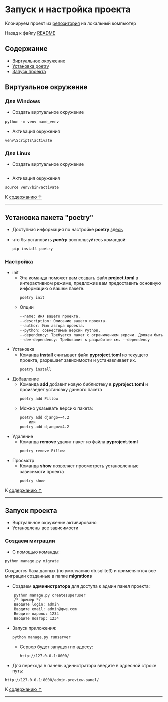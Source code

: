 # Запуск и настройка проекта

Клонируем проект из [репозитория](https://github.com/vikneo/Algorithm-for-AVR-systems.git) на локальный компьютер

Назад к файлу [README](README.md)

## Содержание

* [Виртуальное окружение](#виртуальное-окружение)
* [Установка poetry](#установка-пакета-poetry)
* [Запуск проекта](#запуск-проекта)

## Виртуальное окружение

### Для Windows

* Создать виртуальное окружение
```html
python -m venv name_venv
```
* Активация окружения
```html
venv\Scripts\activate
```

### Для Linux

* Создать виртуальное окружение
```html

```
* Активация окружения
```html
source venv/bin/activate
```

К [содержанию ↑](#содержание)

<hr>

## Установка пакета "poetry"

* Доступная информация по настройке **poetry** [здесь](https://python-poetry.org/docs/cli/)

* что бы установить  ***poetry***  воспользуйтесь командой:
    ```html
    pip install poetry
    ```

### Настройка

* init
    * Эта команда поможет вам создать файл **project.toml** в интерактивном режиме, предложив вам предоставить основную информацию о вашем пакете.
        ```html
        poetry init
        ```
    * Опции
        ```html
        --name: Имя вашего проекта.
        --description: Описание вашего проекта.
        --author: Имя автора проекта.
        --python: совместимые версии Python.
        --dependency: Требуется пакет с ограничением версии. Должен быть в формате foo:1.0.0
        --dev-dependency: Требования к разработке см. --dependency
        ```
* Установка
    * Команда **install** считывает файл **pyproject.toml** из текущего проекта, разрешает зависимости и устанавливает их.
        ```html
        poetry install
        ```
* Добавление
    * Команда **add** добавит новую библиотеку в **pyproject.toml** 
    и произведет установку данного пакета
        ```html
        poetry add Pillow
        ```
    * Можно указывать версию пакета:
        ```html
        poetry add django==4.2
            или
        poetry add django>=4.2
        ```
* Удаление
    * Команда **remove** удалит пакет из файла **pyproject.toml**
        ```html
        poetry remove Pillow
        ```
* Просмотр
    * Команда **show** позволяет просмотреть установленные зависимоти проекта
        ```html
        poetry show
        ```
К [содержанию ↑](#содержание)

<hr>

## Запуск проекта

* Виртуальное окружение активировано
* Установлены все зависимости

### Создаем миграции

* С помощью команды:

```html
python manage.py migrate
```

Создастся база данных (по умолчанию db.sqlite3) и применяются все миграции созданные в папке **migrations**

* Создаем **администратора** для доступа к админ панел проекта:

```html
    python manage.py createsuperuser
    /* пример */
    Вводите login: admin
    Вводите email: admin@qwe.com
    Вводите пароль: 1234
    Вводите повтор: 1234
```

* Запуск приложения:

    ```html
    python manage.py runserver
    ```
    * Сервер будет запущен по адресу:
        ```html
        http://127.0.0.1:8000/
        ```

* Для перехода в панель адинистратора введите в адресной строке путь:

```html
http://127.0.0.1:8000/admin-preview-panel/
```

К [содержанию ↑](#содержание)

<hr>